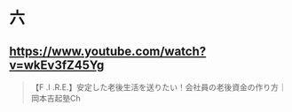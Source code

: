 # 六

## https://www.youtube.com/watch?v=wkEv3fZ45Yg

> 【F .I .R.E.】安定した老後生活を送りたい！会社員の老後資金の作り方｜岡本吉起塾Ch 
